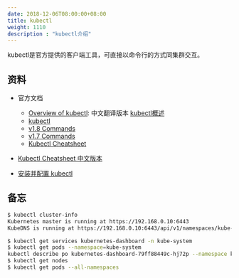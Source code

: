```yaml
---
date: 2018-12-06T08:00:00+08:00
title: kubectl
weight: 1110
description : "kubectl介绍"
---
```



kubectl是官方提供的客户端工具，可直接以命令行的方式同集群交互。

## 资料

- 官方文档
  - [Overview of kubectl](https://kubernetes.io/docs/user-guide/kubectl-overview/):  中文翻译版本 [kubectl概述](https://kubernetes.io/zh/docs/user-guide/kubectl-overview/)
  - [kubectl](https://kubernetes.io/docs/user-guide/kubectl/)
  - [v1.8 Commands](https://kubernetes.io/docs/user-guide/kubectl/v1.8/)
  - [v1.7 Commands](https://kubernetes.io/docs/user-guide/kubectl/v1.7/)
  - [Kubectl Cheatsheet](https://kubernetes.io/docs/user-guide/kubectl-cheatsheet/)
- [Kubectl Cheatsheet 中文版本](https://www.tuicool.com/articles/qm2A3qJ)

- [安装并配置 kubectl](https://kubernetes.io/zh/docs/tasks/tools/install-kubectl/)

## 备忘



```bash
$ kubectl cluster-info
Kubernetes master is running at https://192.168.0.10:6443
KubeDNS is running at https://192.168.0.10:6443/api/v1/namespaces/kube-system/services/kube-dns:dns/proxy
```

```bash
$ kubectl get services kubernetes-dashboard -n kube-system
$ kubectl get pods --namespace=kube-system
kubectl describe po kubernetes-dashboard-79ff88449c-hj72p --namespace kube-system
$ kubectl get nodes
$ kubectl get pods --all-namespaces
```